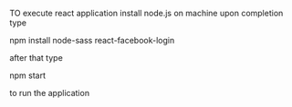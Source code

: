 TO execute react application install node.js on machine upon completion type 

npm install node-sass react-facebook-login 

after that type

npm start 

to run the application